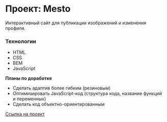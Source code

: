 # Проект: Mesto

Интерактивный сайт для публикации изображений и изменения профиля.
### Технологии

* HTML
* CSS
* BEM
* JavaScript

**Планы по доработке**

* Сделать адаптив более гибким (резиновым)
* Оптимизировать JavaScript-код (структура кода, название функций и переменных)
* Сделать код объектно-ориентированным

[Ссылка на проект](https://afedr.github.io/mesto/)

